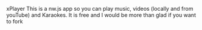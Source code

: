 xPlayer
This is a nw.js app so you can play music, videos (locally and from youTube) and Karaokes. It is free and I would be more than glad if you want to fork
